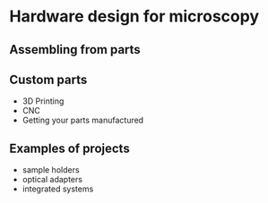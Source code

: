 # Hardware design for microscopy



## Assembling from parts

## Custom parts
- 3D Printing
- CNC
- Getting your parts manufactured

## Examples of projects
- sample holders
- optical adapters
- integrated systems
